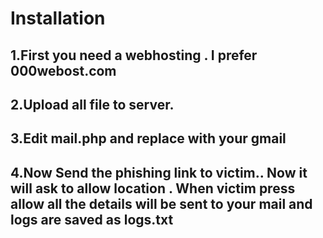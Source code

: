 # Installation
## 1.First you need a webhosting . I prefer 000webost.com
## 2.Upload all file to server.
## 3.Edit mail.php and replace with your gmail
## 4.Now Send the phishing link to victim.. Now it will ask to allow location . When victim press allow all the details will be sent to your mail and logs are saved as logs.txt
